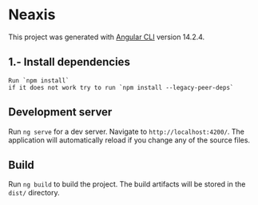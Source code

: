 # Neaxis

This project was generated with [Angular CLI](https://github.com/angular/angular-cli) version 14.2.4.

## 1.- Install dependencies 
    Run `npm install` 
    if it does not work try to run `npm install --legacy-peer-deps`

## Development server

Run `ng serve` for a dev server. Navigate to `http://localhost:4200/`. The application will automatically reload if you change any of the source files.


## Build

Run `ng build` to build the project. The build artifacts will be stored in the `dist/` directory.



